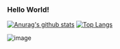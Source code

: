 ### Hello World!

[![Anurag's github stats](https://github-readme-stats.vercel.app/api?username=ghost60&show_icons=true)]()
[![Top Langs](https://github-readme-stats.vercel.app/api/top-langs/?username=ghost60)]()

![image](https://github.com/ghost60/ghost60/dino.gif)
